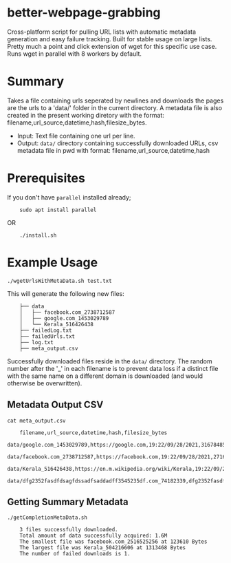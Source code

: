 # better-webpage-grabbing
Cross-platform script for pulling URL lists with automatic metadata generation and easy failure tracking. Built for stable usage on large lists. Pretty much a point and click extension of wget for this specific use case. Runs wget in parallel with 8 workers by default. 

# Summary

Takes a file containing urls seperated by newlines and downloads the pages are the urls to a 'data/' folder in the current directory. A metadata file is also created in the present working diretory with the format: filename,url_source,datetime,hash,filesize_bytes.

* Input: Text file containing one url per line.
* Output: `data/` directory containing successfully downloaded URLs, csv metadata file in pwd with format: filename,url_source,datetime,hash

# Prerequisites

If you don't have `parallel` installed already;

        sudo apt install parallel
OR

        ./install.sh    

# Example Usage

`./wgetUrlsWithMetaData.sh test.txt`

This will generate the following new files: 

        ├── data
        │   ├── facebook.com_2738712587
        │   ├── google.com_1453029789
        │   └── Kerala_516426438
        ├── failedLog.txt
        ├── failedUrls.txt
        ├── log.txt
        ├── meta_output.csv

Successfully downloaded files reside in the `data/` directory. The random number after the '_' in each filename is to prevent data loss if a distinct file with the same name on a different domain is downloaded (and would otherwise be overwritten).

## Metadata Output CSV

`cat meta_output.csv`

        filename,url_source,datetime,hash,filesize_bytes
        data/google.com_1453029789,https://google.com,19:22/09/28/2021,3167848543,166391
        data/facebook.com_2738712587,https://facebook.com,19:22/09/28/2021,271623169,123585
        data/Kerala_516426438,https://en.m.wikipedia.org/wiki/Kerala,19:22/09/28/2021,4241811873,1313468
        data/dfg2352fasdfdsagfdssadfsaddadff3545235df.com_74182339,dfg2352fasdfdsagfdssadfsaddadff3545235df.com,19:22/09/28/2021,4294967295,0

## Getting Summary Metadata

`./getCompletionMetaData.sh`

        3 files successfully downloaded.
        Total amount of data successfully acquired: 1.6M
        The smallest file was facebook.com_2516525256 at 123610 Bytes
        The largest file was Kerala_504216606 at 1313468 Bytes
        The number of failed downloads is 1.